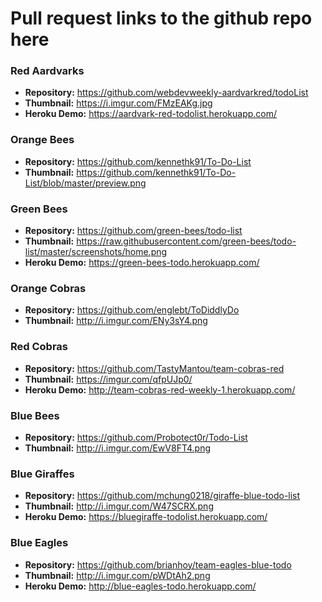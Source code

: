 # Pull request links to the github repo here
### Red Aardvarks
- **Repository:** https://github.com/webdevweekly-aardvarkred/todoList
- **Thumbnail:** https://i.imgur.com/FMzEAKg.jpg
- **Heroku Demo:** https://aardvark-red-todolist.herokuapp.com/

### Orange Bees
- **Repository:** https://github.com/kennethk91/To-Do-List
- **Thumbnail:** https://github.com/kennethk91/To-Do-List/blob/master/preview.png

### Green Bees
- **Repository:** https://github.com/green-bees/todo-list
- **Thumbnail:** https://raw.githubusercontent.com/green-bees/todo-list/master/screenshots/home.png
- **Heroku Demo:** https://green-bees-todo.herokuapp.com/

### Orange Cobras
- **Repository:** https://github.com/englebt/ToDiddlyDo
- **Thumbnail:** http://i.imgur.com/ENy3sY4.png

### Red Cobras
- **Repository:** https://github.com/TastyMantou/team-cobras-red
- **Thumbnail:** https://imgur.com/qfpUJp0/
- **Heroku Demo:** http://team-cobras-red-weekly-1.herokuapp.com/

### Blue Bees
- **Repository:** https://github.com/Probotect0r/Todo-List
- **Thumbnail:** http://i.imgur.com/EwV8FT4.png

### Blue Giraffes
- **Repository:** https://github.com/mchung0218/giraffe-blue-todo-list
- **Thumbnail:** http://i.imgur.com/W47SCRX.png
- **Heroku Demo:** https://bluegiraffe-todolist.herokuapp.com/

### Blue Eagles
- **Repository:** https://github.com/brianhoy/team-eagles-blue-todo
- **Thumbnail:** http://i.imgur.com/pWDtAh2.png
- **Heroku Demo:** http://blue-eagles-todo.herokuapp.com/
